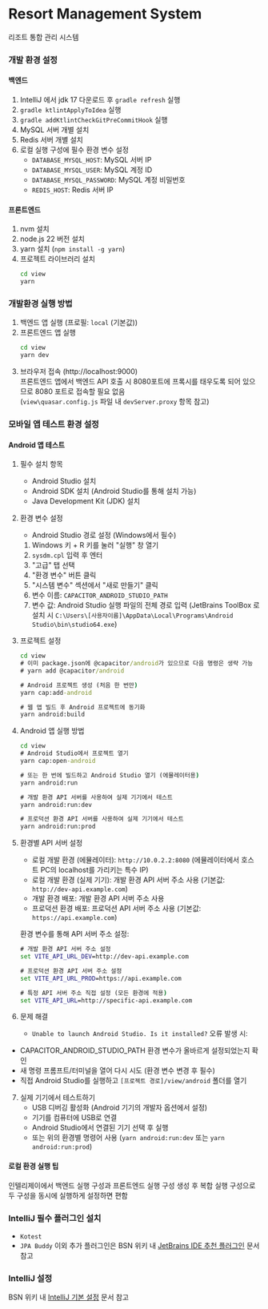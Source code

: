 # Resort Management System
리조트 통합 관리 시스템

### 개발 환경 설정

#### 백엔드

1. IntelliJ 에서 jdk 17 다운로드 후 `gradle refresh` 실행
2. `gradle ktlintApplyToIdea` 실행
3. `gradle addKtlintCheckGitPreCommitHook` 실행
4. MySQL 서버 개별 설치
5. Redis 서버 개별 설치
6. 로컬 실행 구성에 필수 환경 변수 설정
    - `DATABASE_MYSQL_HOST`: MySQL 서버 IP
    - `DATABASE_MYSQL_USER`: MySQL 계정 ID
    - `DATABASE_MYSQL_PASSWORD`: MySQL 계정 비밀번호
    - `REDIS_HOST`: Redis 서버 IP

#### 프론트엔드

1. nvm 설치
2. node.js 22 버전 설치
3. yarn 설치 (`npm install -g yarn`)
4. 프로젝트 라이브러리 설치
    ```cmd
    cd view
    yarn
    ```

### 개발환경 실행 방법

1. 백엔드 앱 실행 (프로필: `local` (기본값))
2. 프론트엔드 앱 실행
    ```cmd
    cd view
    yarn dev
    ```
3. 브라우저 접속 (http://localhost:9000)  
   프론트엔드 앱에서 백엔드 API 호출 시 8080포트에 프록시를 태우도록 되어 있으므로 8080 포트로 접속할 필요 없음  
   (`view\quasar.config.js` 파일 내 `devServer.proxy` 항목 참고)

### 모바일 앱 테스트 환경 설정

#### Android 앱 테스트

1. 필수 설치 항목
    - Android Studio 설치
    - Android SDK 설치 (Android Studio를 통해 설치 가능)
    - Java Development Kit (JDK) 설치

2. 환경 변수 설정
    - Android Studio 경로 설정 (Windows에서 필수)
   1. Windows 키 + R 키를 눌러 "실행" 창 열기
   2. `sysdm.cpl` 입력 후 엔터
   3. "고급" 탭 선택
   4. "환경 변수" 버튼 클릭
   5. "시스템 변수" 섹션에서 "새로 만들기" 클릭
   6. 변수 이름: `CAPACITOR_ANDROID_STUDIO_PATH`
   7. 변수 값: Android Studio 실행 파일의 전체 경로 입력 (JetBrains ToolBox 로 설치 시 `C:\Users\[사용자이름]\AppData\Local\Programs\Android Studio\bin\studio64.exe`)

3. 프로젝트 설정
   ```cmd
   cd view
   # 이미 package.json에 @capacitor/android가 있으므로 다음 명령은 생략 가능
   # yarn add @capacitor/android     

   # Android 프로젝트 생성 (처음 한 번만)
   yarn cap:add-android

   # 웹 앱 빌드 후 Android 프로젝트에 동기화
   yarn android:build
   ```

4. Android 앱 실행 방법
   ```cmd
   cd view
   # Android Studio에서 프로젝트 열기
   yarn cap:open-android

   # 또는 한 번에 빌드하고 Android Studio 열기 (에뮬레이터용)
   yarn android:run

   # 개발 환경 API 서버를 사용하여 실제 기기에서 테스트
   yarn android:run:dev

   # 프로덕션 환경 API 서버를 사용하여 실제 기기에서 테스트
   yarn android:run:prod
   ```

5. 환경별 API 서버 설정
   - 로컬 개발 환경 (에뮬레이터): `http://10.0.2.2:8080` (에뮬레이터에서 호스트 PC의 localhost를 가리키는 특수 IP)
   - 로컬 개발 환경 (실제 기기): 개발 환경 API 서버 주소 사용 (기본값: `http://dev-api.example.com`)
   - 개발 환경 배포: 개발 환경 API 서버 주소 사용
   - 프로덕션 환경 배포: 프로덕션 API 서버 주소 사용 (기본값: `https://api.example.com`)

   환경 변수를 통해 API 서버 주소 설정:
   ```cmd
   # 개발 환경 API 서버 주소 설정
   set VITE_API_URL_DEV=http://dev-api.example.com

   # 프로덕션 환경 API 서버 주소 설정
   set VITE_API_URL_PROD=https://api.example.com

   # 특정 API 서버 주소 직접 설정 (모든 환경에 적용)
   set VITE_API_URL=http://specific-api.example.com
   ```

6. 문제 해결
    - `Unable to launch Android Studio. Is it installed?` 오류 발생 시:
- CAPACITOR_ANDROID_STUDIO_PATH 환경 변수가 올바르게 설정되었는지 확인
- 새 명령 프롬프트/터미널을 열어 다시 시도 (환경 변수 변경 후 필수)
- 직접 Android Studio를 실행하고 `[프로젝트 경로]/view/android` 폴더를 열기

7. 실제 기기에서 테스트하기
    - USB 디버깅 활성화 (Android 기기의 개발자 옵션에서 설정)
    - 기기를 컴퓨터에 USB로 연결
    - Android Studio에서 연결된 기기 선택 후 실행
    - 또는 위의 환경별 명령어 사용 (`yarn android:run:dev` 또는 `yarn android:run:prod`)

#### 로컬 환경 실행 팁

인텔리제이에서 백엔드 실행 구성과 프론트엔드 실행 구성 생성 후 복합 실행 구성으로 두 구성을 동시에 실행하게 설정하면 편함

### IntelliJ 필수 플러그인 설치
- `Kotest`
- `JPA Buddy`
  이외 추가 플러그인은 BSN 위키 내 [JetBrains IDE 추천 플러그인](https://wiki.bellsoft.net/ko/dev-1-team/development-environment-settings/tip/jetbrains-ide/recommended-plugins) 문서 참고

### IntelliJ 설정
BSN 위키 내 [IntelliJ 기본 설정](https://wiki.bellsoft.net/ko/dev-1-team/development-environment-settings/tip/jetbrains-ide/intellij-basic-settings) 문서 참고
